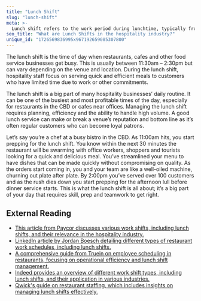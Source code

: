 ```yaml
---
title: "Lunch Shift"
slug: "lunch-shift"
meta: >-
  Lunch shift refers to the work period during lunchtime, typically from late morning to early afternoon, when staff serve customers in restaurants, cafes, and bars.
seo_title: "What are Lunch Shifts in the hospitality industry?"
unique_id: "1726569836995x967192659085307800"
---
```


The lunch shift is the time of day when restaurants, cafes and other food service businesses get busy. This is usually between 11:30am – 2:30pm but can vary depending on the venue and location. During the lunch shift, hospitality staff focus on serving quick and efficient meals to customers who have limited time due to work or other commitments.

The lunch shift is a big part of many hospitality businesses’ daily routine. It can be one of the busiest and most profitable times of the day, especially for restaurants in the CBD or cafes near offices. Managing the lunch shift requires planning, efficiency and the ability to handle high volume. A good lunch service can make or break a venue’s reputation and bottom line as it’s often regular customers who can become loyal patrons.

Let’s say you’re a chef at a busy bistro in the CBD. As 11:00am hits, you start prepping for the lunch shift. You know within the next 30 minutes the restaurant will be swarming with office workers, shoppers and tourists looking for a quick and delicious meal. You’ve streamlined your menu to have dishes that can be made quickly without compromising on quality. As the orders start coming in, you and your team are like a well-oiled machine, churning out plate after plate. By 2:00pm you’ve served over 100 customers and as the rush dies down you start prepping for the afternoon lull before dinner service starts. This is what the lunch shift is all about; it’s a big part of your day that requires skill, prep and teamwork to get right.

## External Reading

- [This article from Paycor discusses various work shifts, including lunch shifts, and their relevance in the hospitality industry.](https://www.paycor.com/resource-center/articles/common-types-of-work-shifts/)
- [LinkedIn article by Jordan Boesch detailing different types of restaurant work schedules, including lunch shifts.](https://www.linkedin.com/pulse/7-major-types-restaurant-work-schedules-jordan-boesch)
- [A comprehensive guide from Truein on employee scheduling in restaurants, focusing on operational efficiency and lunch shift management.](https://truein.com/employee-scheduling-guide-for-restaurants/)
- [Indeed provides an overview of different work shift types, including lunch shifts, and their application in various industries.](https://www.indeed.com/hire/c/info/work-shift-types)
- [Qwick's guide on restaurant staffing, which includes insights on managing lunch shifts effectively.](https://www.qwick.com/blog/restaurant-staffing-guide)
